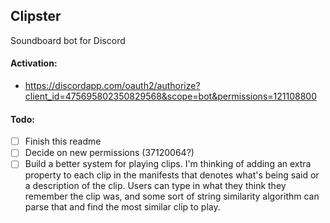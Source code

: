 ## Clipster
Soundboard bot for Discord

#### Activation:
- https://discordapp.com/oauth2/authorize?client_id=475695802350829568&scope=bot&permissions=121108800

#### Todo:
- [ ] Finish this readme
- [ ] Decide on new permissions (37120064?)
- [ ] Build a better system for playing clips. I'm thinking of adding an extra property to each clip in the manifests that denotes what's being said or a description of the clip. Users can type in what they think they remember the clip was, and some sort of string similarity algorithm can parse that and find the most similar clip to play.